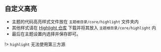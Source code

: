 ## 自定义高亮
- 主题的代码高亮样式文件放在 `主题根目录/core/highlight` 文件夹内
- 其他样式请在 [Highlight 仓库](https://github.com/highlightjs/highlight.js/tree/master/src/styles) 下载并将其放入 `主题根目录/core/highlight` 内
- 最后在主题设置内选择并保存即可。

!> `highlight` 无法使用第三方源 